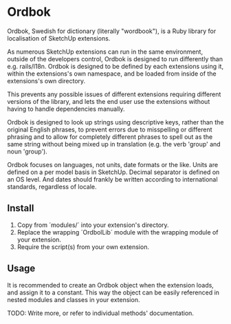 # Ordbok

Ordbok, Swedish for dictionary (literally "wordbook"), is a Ruby library for
localisation of SketchUp extensions.

As numerous SketchUp extensions can run in the same environment, outside of the
developers control, Ordbok is designed to run differently than e.g. rails/l18n.
Ordbok is designed to be defined by each extensions using it, within the
extensions's own namespace, and be loaded from inside of the extensions's own
directory.

This prevents any possible issues of different extensions requiring different
versions of the library, and lets the end user use the extensions without having
to handle dependencies manually.

Ordbok is designed to look up strings using descriptive keys, rather than
the original English phrases, to prevent errors due to misspelling or different
phrasing and to allow for completely different phrases to spell out as the same
string without being mixed up in translation (e.g. the verb 'group' and noun
'group').

Ordbok focuses on languages, not units, date formats or the like. Units are
defined on a per model basis in SketchUp. Decimal separator is defined on an OS
level. And dates should frankly be written according to international standards,
regardless of locale.

## Install

1. Copy from ´modules/´ into your extension's directory.
2. Replace the wrapping ´OrdbolLib´ module with the wrapping module of your
extension.
3. Require the script(s) from your own extension.

## Usage

It is recommended to create an Ordbok object when the extension loads, and
assign it to a constant. This way the object can be easily referenced in nested
modules and classes in your extension.

TODO: Write more, or refer to individual methods' documentation.